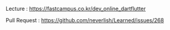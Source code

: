 Lecture : https://fastcampus.co.kr/dev_online_dartflutter

Pull Request : https://github.com/neverlish/Learned/issues/268